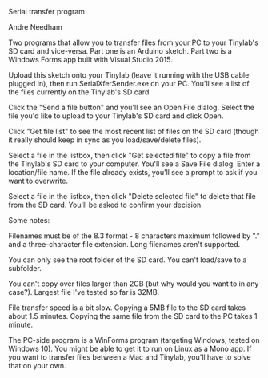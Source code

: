 Serial transfer program

Andre Needham

Two programs that allow you to transfer files from your PC to your Tinylab's SD card and vice-versa.  Part one is an Arduino sketch.  Part two is a Windows Forms app built with Visual Studio 2015.

Upload this sketch onto your Tinylab (leave it running with the USB cable plugged in), then run SerialXferSender.exe on your PC.  You'll see a list of the files currently on the Tinylab's SD card.

Click the "Send a file button" and you'll see an Open File dialog.  Select the file you'd like to upload to your Tinylab's SD card and click Open.

Click "Get file list" to see the most recent list of files on the SD card (though it really should keep in sync as you load/save/delete files).

Select a file in the listbox, then click "Get selected file" to copy a file from the Tinylab's SD card to your computer.  You'll see a Save File dialog.  Enter a location/file name.  If the file already exists, you'll see a prompt to ask if you want to overwrite.

Select a file in the listbox, then click "Delete selected file" to delete that file from the SD card.  You'll be asked to confirm your decision.

Some notes:

Filenames must be of the 8.3 format - 8 characters maximum followed by "." and a three-character file extension.  Long filenames aren't supported.

You can only see the root folder of the SD card.  You can't load/save to a subfolder.

You can't copy over files larger than 2GB (but why would you want to in any case?).  Largest file I've tested so far is 32MB.

File transfer speed is a bit slow.  Copying a 5MB file to the SD card takes about 1.5 minutes.  Copying the same file from the SD card to the PC takes 1 minute.

The PC-side program is a WinForms program (targeting Windows, tested on Windows 10).  You might be able to get it to run on Linux as a Mono app.  If you want to transfer files between a Mac and Tinylab, you'll have to solve that on your own.
